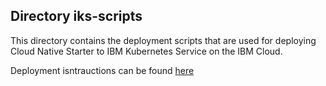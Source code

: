## Directory iks-scripts

This directory contains the deployment scripts that are used for deploying Cloud Native Starter to IBM Kubernetes Service on the IBM Cloud.

Deployment isntrauctions can be found [here](../documentation/IKSDeployment.md)